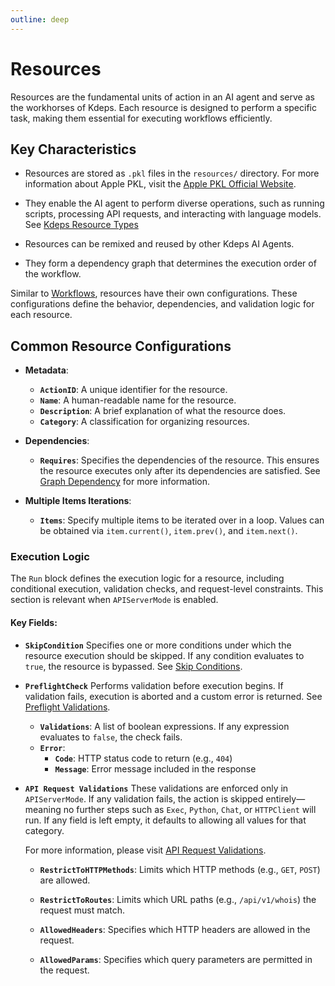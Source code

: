 ```yaml
---
outline: deep
---
```


# Resources

Resources are the fundamental units of action in an AI agent and serve as the workhorses of Kdeps. Each resource is
designed to perform a specific task, making them essential for executing workflows efficiently.

## Key Characteristics

- Resources are stored as `.pkl` files in the `resources/` directory. For more information about Apple PKL, visit the
  [Apple PKL Official Website](https://pkl-lang.org/).

- They enable the AI agent to perform diverse operations, such as running scripts, processing API requests, and
  interacting with language models. See [Kdeps Resource Types](../resources/types.md)

- Resources can be remixed and reused by other Kdeps AI Agents.

- They form a dependency graph that determines the execution order of the workflow.

Similar to [Workflows](../configuration/workflow.md), resources have their own configurations. These configurations
define the behavior, dependencies, and validation logic for each resource.

## Common Resource Configurations

- **Metadata**:
   - **`ActionID`**: A unique identifier for the resource.
   - **`Name`**: A human-readable name for the resource.
   - **`Description`**: A brief explanation of what the resource does.
   - **`Category`**: A classification for organizing resources.

- **Dependencies**:
   - **`Requires`**: Specifies the dependencies of the resource. This ensures the resource executes only after its
     dependencies are satisfied. See [Graph Dependency](../resources/kartographer.md) for more information.

- **Multiple Items Iterations**:
   - **`Items`**: Specify multiple items to be iterated over in a loop. Values can be obtained via `item.current()`,
     `item.prev()`, and `item.next()`.

### **Execution Logic**

The `Run` block defines the execution logic for a resource, including conditional execution, validation checks, and request-level constraints. This section is relevant when `APIServerMode` is enabled.

#### **Key Fields:**

- **`SkipCondition`**
  Specifies one or more conditions under which the resource execution should be skipped. If any condition evaluates to `true`, the resource is bypassed.
  See [Skip Conditions](../resources/skip.md).

- **`PreflightCheck`**
  Performs validation before execution begins. If validation fails, execution is aborted and a custom error is returned.
  See [Preflight Validations](../resources/validations.md).

  - **`Validations`**: A list of boolean expressions. If any expression evaluates to `false`, the check fails.
  - **`Error`**:
    - **`Code`**: HTTP status code to return (e.g., `404`)
    - **`Message`**: Error message included in the response

- **`API Request Validations`**
  These validations are enforced only in `APIServerMode`. If any validation fails, the action is skipped
  entirely—meaning no further steps such as `Exec`, `Python`, `Chat`, or `HTTPClient` will run. If any field is left
  empty, it defaults to allowing all values for that category.

  For more information, please visit [API Request Validations](../resources/api-request-validations.md).

  - **`RestrictToHTTPMethods`**:
    Limits which HTTP methods (e.g., `GET`, `POST`) are allowed.

  - **`RestrictToRoutes`**:
    Limits which URL paths (e.g., `/api/v1/whois`) the request must match.

  - **`AllowedHeaders`**:
    Specifies which HTTP headers are allowed in the request.

  - **`AllowedParams`**:
    Specifies which query parameters are permitted in the request.
